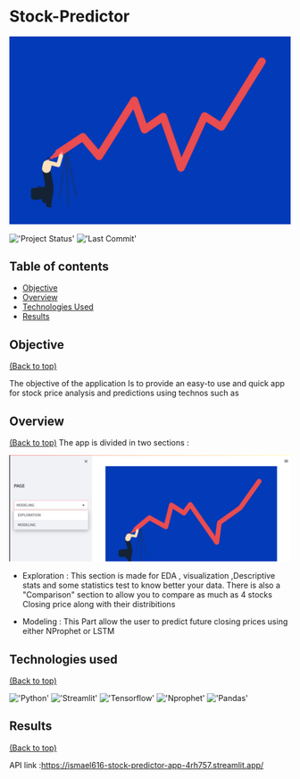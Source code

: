 # Stock-Predictor


<img src="Images/main.gif" alt="Project Image">

!['Project Status'](https://img.shields.io/badge/Project%20Status-Completed-green)
!['Last Commit'](https://img.shields.io/github/last-commit/ismael616/Stock-Predictor)

## Table of contents

- [Objective](#Objective)
- [Overview](#Overview)
- [Technologies Used ](#technologies-used)
- [Results](#Results)

## Objective
[(Back to top)](#Table-of-contents)

The objective of the application Is to provide an easy-to use and quick app for stock price analysis and predictions using technos such as 

## Overview
[(Back to top)](#Table-of-contents)
 The app is divided in two sections :

 <img src="Images/sc1.png">



 * Exploration :
    This section is made for EDA ,                          visualization ,Descriptive stats and some statistics test to know better  your data.
    There is also a "Comparison" section to allow you to compare as much as 4 stocks Closing price along with their distribitions 

    
 * Modeling :
   This Part allow the user to predict future closing prices using either NProphet or LSTM  
 
## Technologies used
[(Back to top)](#Table-of-contents)

!['Python'](https://img.shields.io/badge/-Python-green)
!['Streamlit'](https://img.shields.io/badge/-Streamlit-orange)
!['Tensorflow'](https://img.shields.io/badge/-Tensorflow-blue)
!['Nprophet'](
https://img.shields.io/badge/-Nprophet-red)
!['Pandas'](https://img.shields.io/badge/-Pandas-purple)

## Results
[(Back to top)](#Table-of-contents)

API link :https://ismael616-stock-predictor-app-4rh757.streamlit.app/


